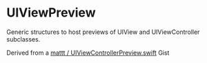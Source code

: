 # UIViewPreview

Generic structures to host previews of UIView and UIViewController subclasses.

Derived from a [mattt / UIViewControllerPreview.swift](https://gist.github.com/mattt/ff6b58af8576c798485b449269d43607) Gist
